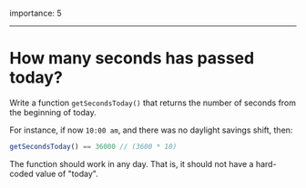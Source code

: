 importance: 5

---

# How many seconds has passed today?

Write a function `getSecondsToday()` that returns the number of seconds from the beginning of today.

For instance, if now `10:00 am`, and there was no daylight savings shift, then:

```js
getSecondsToday() == 36000 // (3600 * 10)
```

The function should work in any day. That is, it should not have a hard-coded value of "today".
